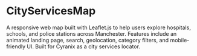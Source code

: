 # CityServicesMap
A responsive web map built with Leaflet.js to help users explore hospitals, schools, and police stations across Manchester. Features include an animated landing page, search, geolocation, category filters, and mobile-friendly UI. Built for Cyranix as a city services locator.
